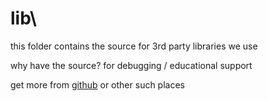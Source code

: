 ﻿# lib\ #

this folder contains the source for 3rd party libraries we use

why have the source?  for debugging / educational support

get more from [github](http://github.com) or other such places
